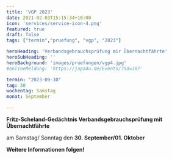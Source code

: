 ```yaml
---
title: 'VGP 2023'
date: 2021-02-03T15:15:34+10:00
icon: 'services/service-icon-4.png'
featured: true
draft: false
tags: ["termin","pruefung", "vgp", "2023"]

heroHeading: 'Verbandsgebrauchsprüfung mir Übernachtfährte'
heroSubHeading: ''
heroBackground: 'images/pruefungen/vgp4.jpg'
#onlineMeldung: 'https://japa4u.de/Events/?id=107'

termin: "2023-09-30"
tag: 30
wochentag: Samstag
monat: September

---
```


**Fritz-Scheland-Gedächtnis Verbandsgebrauchsprüfung mit Übernachtfährte**

am Samstag/ Sonntag den **30. September/01. Oktober**

**Weitere Informationen folgen!**
